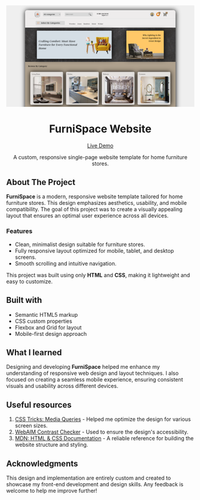 ![FurniSpace Website](./img/project%20preview.png?raw=true)

<h1 align="center">FurniSpace Website</h1>

<div align="center">

[Live Demo](https://wiseweb-works.github.io/furnispace-website/)

A custom, responsive single-page website template for home furniture stores.

</div>

## About The Project

**FurniSpace** is a modern, responsive website template tailored for home furniture stores. This design emphasizes aesthetics, usability, and mobile compatibility. The goal of this project was to create a visually appealing layout that ensures an optimal user experience across all devices.

### Features

- Clean, minimalist design suitable for furniture stores.
- Fully responsive layout optimized for mobile, tablet, and desktop screens.
- Smooth scrolling and intuitive navigation.

This project was built using only **HTML** and **CSS**, making it lightweight and easy to customize.

## Built with

- Semantic HTML5 markup
- CSS custom properties
- Flexbox and Grid for layout
- Mobile-first design approach

## What I learned

Designing and developing **FurniSpace** helped me enhance my understanding of responsive web design and layout techniques. I also focused on creating a seamless mobile experience, ensuring consistent visuals and usability across different devices.

## Useful resources

1. [CSS Tricks: Media Queries](https://css-tricks.com/snippets/css/media-queries-for-standard-devices/) - Helped me optimize the design for various screen sizes.
2. [WebAIM Contrast Checker](https://webaim.org/resources/contrastchecker/) - Used to ensure the design's accessibility.
3. [MDN: HTML & CSS Documentation](https://developer.mozilla.org/) - A reliable reference for building the website structure and styling.

## Acknowledgments

This design and implementation are entirely custom and created to showcase my front-end development and design skills. Any feedback is welcome to help me improve further!
